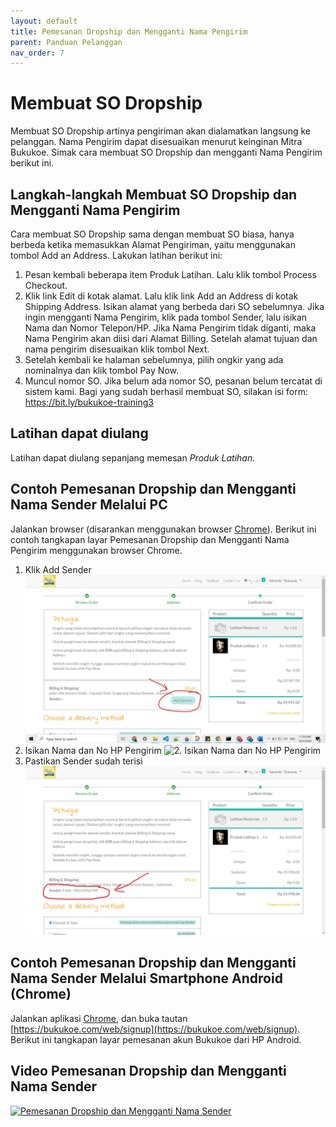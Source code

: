 ```yaml
---
layout: default
title: Pemesanan Dropship dan Mengganti Nama Pengirim
parent: Panduan Pelanggan 
nav_order: 7
---
```


# Membuat SO Dropship
Membuat SO Dropship artinya pengiriman akan dialamatkan langsung ke pelanggan. Nama Pengirim dapat disesuaikan menurut keinginan Mitra Bukukoe. Simak cara membuat SO Dropship dan mengganti Nama Pengirim berikut ini. 

## Langkah-langkah Membuat SO Dropship dan Mengganti Nama Pengirim
Cara membuat SO Dropship sama dengan membuat SO biasa, hanya berbeda ketika memasukkan Alamat Pengiriman, yaitu menggunakan tombol Add an Address. Lakukan latihan berikut ini:

1. Pesan kembali beberapa item Produk Latihan. Lalu klik tombol Process Checkout.
2. Klik link Edit di kotak alamat. Lalu klik link Add an Address di kotak Shipping Address. Isikan alamat yang berbeda dari SO sebelumnya. Jika ingin mengganti Nama Pengirim, klik pada tombol Sender, lalu isikan Nama dan Nomor Telepon/HP. Jika Nama Pengirim tidak diganti, maka Nama Pengirim akan diisi dari Alamat Billing. Setelah alamat tujuan dan nama pengirim disesuaikan klik tombol Next. 
3. Setelah kembali ke halaman sebelumnya, pilih ongkir yang ada nominalnya dan klik tombol Pay Now. 
4. Muncul nomor SO. Jika belum ada nomor SO, pesanan belum tercatat di sistem kami. Bagi yang sudah berhasil membuat SO, silakan isi form: https://bit.ly/bukukoe-training3

## Latihan dapat diulang
Latihan dapat diulang sepanjang memesan *Produk Latihan*.

## Contoh Pemesanan Dropship dan Mengganti Nama Sender Melalui PC
Jalankan browser (disarankan menggunakan browser [Chrome](https://www.google.com/chrome/)). Berikut ini contoh tangkapan layar Pemesanan Dropship dan Mengganti Nama Pengirim menggunakan browser Chrome.

1. Klik Add Sender ![1. Klik Add Sender](/assets/images/Sender-1.jpg "1. Klik Add Sender")
2. Isikan Nama dan No HP Pengirim ![2. Isikan Nama dan No HP Pengirim](/asset/simages/Sender-2.jpg "2. Isikan Nama dan No HP Pengirim")
3. Pastikan Sender sudah terisi ![3. Sender sudah terisi](/assets/images/Sender-3.jpg "3. Pastikan Sender sudah terisi")

## Contoh Pemesanan Dropship dan Mengganti Nama Sender Melalui Smartphone Android (Chrome)
Jalankan aplikasi [Chrome](https://play.google.com/store/apps/details?id=com.android.chrome&hl=en), dan buka tautan [https://bukukoe.com/web/signup](https://bukukoe.com/web/signup). Berikut ini tangkapan layar pemesanan akun Bukukoe dari HP Android.

## Video Pemesanan Dropship dan Mengganti Nama Sender
[![Pemesanan Dropship dan Mengganti Nama Sender](https://img.youtube.com/vi/qb7gWJJHtMM/0.jpg)](https://www.youtube.com/watch?v=qb7gWJJHtMM)
